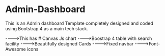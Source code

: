 # Admin-Dashboard
This is an Admin dashboard Template completely designed and coded using Bootstrap 4 as a main tech stack.

---->This has # Canvas Js chart
---->Boostrap 4 table with search facility
---->Beautifully designed Cards
---->Fixed navbar
---->Font-Awesome icons

